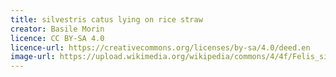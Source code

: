```yaml
---
title: silvestris catus lying on rice straw
creator: Basile Morin
licence: CC BY-SA 4.0
licence-url: https://creativecommons.org/licenses/by-sa/4.0/deed.en
image-url: https://upload.wikimedia.org/wikipedia/commons/4/4f/Felis_silvestris_catus_lying_on_rice_straw.jpg
---
```

